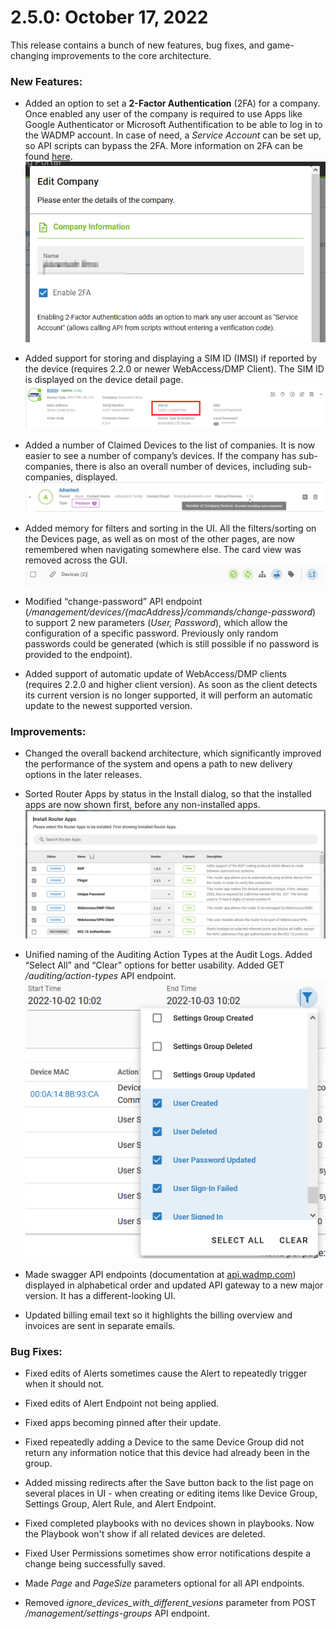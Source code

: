 # 2.5.0: October 17, 2022

This release contains a bunch of new features, bug fixes, and game-changing improvements to the core architecture.


### New Features:

* Added an option to set a **2-Factor Authentication** (2FA) for a company. Once enabled any user of the company is required to use Apps like Google Authenticator or Microsoft Authentification to be able to log in to the WADMP account. In case of need, a *Service Account* can be set up, so API scripts can bypass the 2FA. More information on 2FA can be found [here](https://docs.wadmp.com/explanations/2fa/).
![2FA](./2.5.0/2fa.png "2FA")
* Added support for storing and displaying a SIM ID (IMSI) if reported by the device (requires 2.2.0 or newer WebAccess/DMP Client). The SIM ID is displayed on the device detail page.
![2FA](./2.5.0/sim-id.png "SIM ID")

* Added a number of Claimed Devices to the list of companies. It is now easier to see a number of company’s devices. If the company has sub-companies, there is also an overall number of devices, including sub-companies, displayed.
![2FA](./2.5.0/number-of-companies.png "Number of companies")

* Added memory for filters and sorting in the UI. All the filters/sorting on the Devices page, as well as on most of the other pages,  are now remembered when navigating somewhere else. The card view was removed across the GUI.
![2FA](./2.5.0/filters.png "Filters")

* Modified “change-password” API endpoint (*/management/devices/{macAddress}/commands/change-password*) to support 2 new parameters (*User, Password*), which allow the configuration of a specific password. Previously only random passwords could be generated (which is still possible if no password is provided to the endpoint).
  
* Added support of automatic update of WebAccess/DMP clients (requires 2.2.0 and higher client version). As soon as the client detects its current version is no longer supported, it will perform an automatic update to the newest supported version.


### Improvements:

* Changed the overall backend architecture, which significantly improved the performance of the system and opens a path to new delivery options in the later releases. 

* Sorted Router Apps by status in the Install dialog, so that the installed apps are now shown first, before any non-installed apps.
![2FA](./2.5.0/install-ra.png "Install Router Apps")

* Unified naming of the Auditing Action Types at the Audit Logs. Added “Select All” and “Clear” options for better usability. Added GET */auditing/action-types* API endpoint.
![2FA](./2.5.0/action-types.png "Action Types")

* Made swagger API endpoints (documentation at [api.wadmp.com](https://api.wadmp.com)) displayed in alphabetical order and updated API gateway to a new major version. It has a different-looking UI.
  
* Updated billing email text so it highlights the billing overview and invoices are sent in separate emails.


### Bug Fixes: 

* Fixed edits of Alerts sometimes cause the Alert to repeatedly trigger when it should not.

* Fixed edits of Alert Endpoint not being applied.

* Fixed apps becoming pinned after their update.

* Fixed repeatedly adding a Device to the same Device Group did not return any information notice that this device had already been in the group.
  
* Added missing redirects after the Save button back to the list page on several places in UI - when creating or editing items like Device Group, Settings Group, Alert Rule, and Alert Endpoint.

* Fixed completed playbooks with no devices shown in playbooks. Now the Playbook won't show if all related devices are deleted.

* Fixed User Permissions sometimes show error notifications despite a change being successfully saved.

* Made *Page* and *PageSize* parameters optional for all API endpoints.

* Removed *ignore_devices_with_different_vesions* parameter from POST */management/settings-groups* API endpoint.










